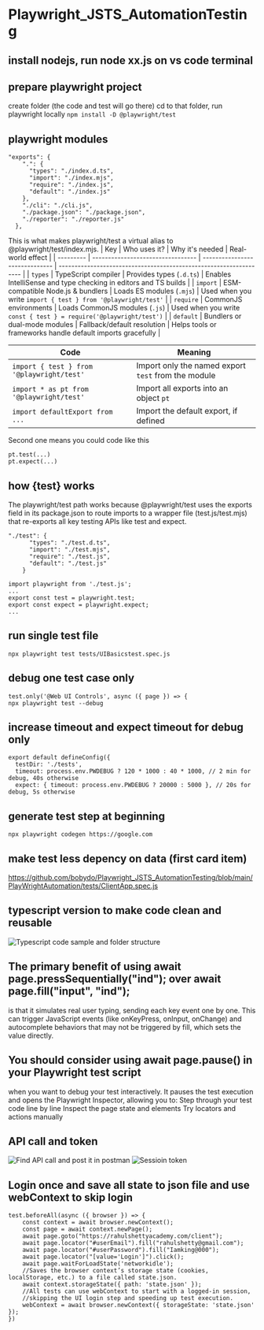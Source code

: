 # Playwright_JSTS_AutomationTesting

## install nodejs, run node xx.js on vs code terminal

## prepare playwright project
create folder (the code and test will go there)
cd to that folder, run playwright locally 
```npm install -D @playwright/test```

## playwright modules
```
"exports": {
    ".": {
      "types": "./index.d.ts",
      "import": "./index.mjs",
      "require": "./index.js",
      "default": "./index.js"
    },
    "./cli": "./cli.js",
    "./package.json": "./package.json",
    "./reporter": "./reporter.js"
  },
```
This is what makes playwright/test a virtual alias to @playwright/test/index.mjs.
| Key       | Who uses it?                      | Why it's needed                | Real-world effect                                                  |
| --------- | --------------------------------- | ------------------------------ | ------------------------------------------------------------------ |
| `types`   | TypeScript compiler               | Provides types (`.d.ts`)       | Enables IntelliSense and type checking in editors and TS builds    |
| `import`  | ESM-compatible Node.js & bundlers | Loads ES modules (`.mjs`)      | Used when you write `import { test } from '@playwright/test'`      |
| `require` | CommonJS environments             | Loads CommonJS modules (`.js`) | Used when you write `const { test } = require('@playwright/test')` |
| `default` | Bundlers or dual-mode modules     | Fallback/default resolution    | Helps tools or frameworks handle default imports gracefully        |

| Code                                      | Meaning                                             |
| ----------------------------------------- | --------------------------------------------------- |
| `import { test } from '@playwright/test'` | Import only the named export `test` from the module |
| `import * as pt from '@playwright/test'`  | Import all exports into an object `pt`              |
| `import defaultExport from ...`           | Import the default export, if defined               |
Second one means you could code like this 
```
pt.test(...)
pt.expect(...)
```

## how {test} works
The playwright/test path works because @playwright/test uses the exports field in its package.json to route imports to a wrapper file (test.js/test.mjs) that re-exports all key testing APIs like test and expect.
```
"./test": {
      "types": "./test.d.ts",
      "import": "./test.mjs",
      "require": "./test.js",
      "default": "./test.js"
    }
	
import playwright from './test.js';
...
export const test = playwright.test;
export const expect = playwright.expect;
...
```

## run single test file
```
npx playwright test tests/UIBasicstest.spec.js
```

## debug one test case only
```
test.only('@Web UI Controls', async ({ page }) => {
npx playwright test --debug
```
## increase timeout and expect timeout for debug only
```
export default defineConfig({
  testDir: './tests',
  timeout: process.env.PWDEBUG ? 120 * 1000 : 40 * 1000, // 2 min for debug, 40s otherwise
  expect: { timeout: process.env.PWDEBUG ? 20000 : 5000 }, // 20s for debug, 5s otherwise
```

## generate test step at beginning
```npx playwright codegen https://google.com ```

## make test less depency on data (first card item)
https://github.com/bobydo/Playwright_JSTS_AutomationTesting/blob/main/PlayWrightAutomation/tests/ClientApp.spec.js

## typescript version to make code clean and reusable
![Typescript code sample and folder structure](Readme/TSChange.png)

## The primary benefit of using await page.pressSequentially("ind"); over await page.fill("input", "ind"); 
is that it simulates real user typing, sending each key event one by one. This can trigger JavaScript events (like onKeyPress, onInput, onChange) 
and autocomplete behaviors that may not be triggered by fill, which sets the value directly.

## You should consider using await page.pause() in your Playwright test script 
when you want to debug your test interactively. It pauses the test execution and opens the Playwright Inspector, 
allowing you to:
Step through your test code line by line
Inspect the page state and elements
Try locators and actions manually

## API call and token
![Find API call and post it in postman](Readme/APICall.png)
![Sessioin token](Readme/SessionToken.png)

## Login once and save all state to json file and use webContext to skip login
```
test.beforeAll(async ({ browser }) => {
    const context = await browser.newContext();
    const page = await context.newPage();
    await page.goto("https://rahulshettyacademy.com/client");
    await page.locator("#userEmail").fill("rahulshetty@gmail.com");
    await page.locator("#userPassword").fill("Iamking@000");
    await page.locator("[value='Login']").click();
    await page.waitForLoadState('networkidle');
    //Saves the browser context’s storage state (cookies, localStorage, etc.) to a file called state.json.
    await context.storageState({ path: 'state.json' });
    //All tests can use webContext to start with a logged-in session, 
    //skipping the UI login step and speeding up test execution.
    webContext = await browser.newContext({ storageState: 'state.json' });
})
```







